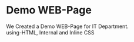 # Demo WEB-Page
 We Created a  Demo WEB-Page for IT Department. <br>
 using-HTML, Internal and Inline CSS
